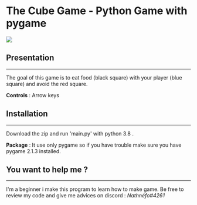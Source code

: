 # The Cube Game - Python Game with pygame

![](https://img.shields.io/badge/python-3.8-brightgreen.svg?colorB=007ec6&longCache=true)

## Presentation
---
The goal of this game is to eat food (black square) with your player (blue square) and avoid the red square.

**Controls** : Arrow keys

## Installation
---
Download the zip and run 'main.py' with python 3.8 .

**Package** :  It use only pygame so if you have trouble make sure you have pygame 2.1.3 installed.

## You want to help me ?
---
I'm a beginner i make this program to learn how to make game. Be free to review my code and give me advices on discord : _Nathnéfo#4261_
